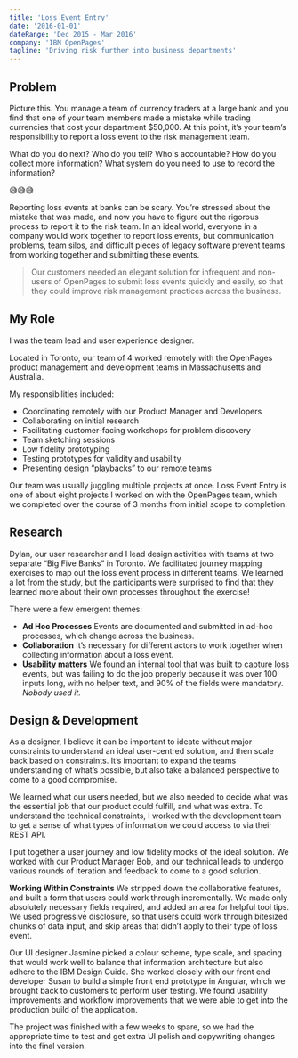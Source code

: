 ```yaml
---
title: 'Loss Event Entry'
date: '2016-01-01'
dateRange: 'Dec 2015 - Mar 2016'
company: 'IBM OpenPages'
tagline: 'Driving risk further into business departments'
---
```


## Problem

Picture this. You manage a team of currency traders at a large bank and you find that one of your team members made a mistake while trading currencies that cost your department \$50,000. At this point, it’s your team’s responsibility to report a loss event to the risk management team.

What do you do next? Who do you tell? Who's accountable? How do you collect more information? What system do you need to use to record the information?

😅😅😅

Reporting loss events at banks can be scary. You’re stressed about the mistake that was made, and now you have to figure out the rigorous process to report it to the risk team. In an ideal world, everyone in a company would work together to report loss events, but communication problems, team silos, and difficult pieces of legacy software prevent teams from working together and submitting these events.

> Our customers needed an elegant solution for infrequent and non-users of OpenPages to submit loss events quickly and easily, so that they could improve risk management practices across the business.

## My Role

I was the team lead and user experience designer.

Located in Toronto, our team of 4 worked remotely with the OpenPages product management and development teams in Massachusetts and Australia.

My responsibilities included:

- Coordinating remotely with our Product Manager and Developers
- Collaborating on initial research
- Facilitating customer-facing workshops for problem discovery
- Team sketching sessions
- Low fidelity prototyping
- Testing prototypes for validity and usability
- Presenting design “playbacks” to our remote teams

Our team was usually juggling multiple projects at once. Loss Event Entry is one of about eight projects I worked on with the OpenPages team, which we completed over the course of 3 months from initial scope to completion.

## Research

Dylan, our user researcher and I lead design activities with teams at two separate “Big Five Banks” in Toronto. We facilitated journey mapping exercises to map out the loss event process in different teams. We learned a lot from the study, but the participants were surprised to find that they learned more about their own processes throughout the exercise!

There were a few emergent themes:

- **Ad Hoc Processes**
  Events are documented and submitted in ad-hoc processes, which change across the business.
- **Collaboration**
  It’s necessary for different actors to work together when collecting information about a loss event.
- **Usability matters**
  We found an internal tool that was built to capture loss events, but was failing to do the job properly because it was over 100 inputs long, with no helper text, and 90% of the fields were mandatory. _Nobody used it._

## Design & Development

As a designer, I believe it can be important to ideate without major constraints to understand an ideal user-centred solution, and then scale back based on constraints. It’s important to expand the teams understanding of what’s possible, but also take a balanced perspective to come to a good compromise.

We learned what our users needed, but we also needed to decide what was the essential job that our product could fulfill, and what was extra. To understand the technical constraints, I worked with the development team to get a sense of what types of information we could access to via their REST API.

I put together a user journey and low fidelity mocks of the ideal solution. We worked with our Product Manager Bob, and our technical leads to undergo various rounds of iteration and feedback to come to a good solution.

**Working Within Constraints**
We stripped down the collaborative features, and built a form that users could work through incrementally. We made only absolutely necessary fields required, and added an area for helpful tool tips. We used progressive disclosure, so that users could work through bitesized chunks of data input, and skip areas that didn’t apply to their type of loss event.

Our UI designer Jasmine picked a colour scheme, type scale, and spacing that would work well to balance that information architecture but also adhere to the IBM Design Guide. She worked closely with our front end developer Susan to build a simple front end prototype in Angular, which we brought back to customers to perform user testing. We found usability improvements and workflow improvements that we were able to get into the production build of the application.

The project was finished with a few weeks to spare, so we had the appropriate time to test and get extra UI polish and copywriting changes into the final version.
